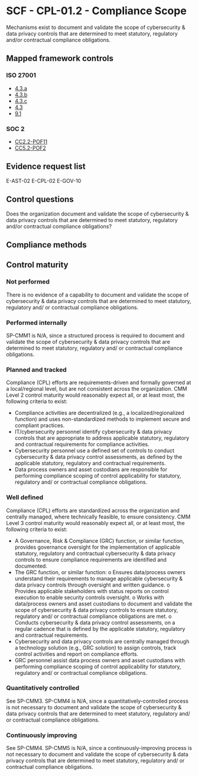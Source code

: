 # SCF - CPL-01.2 - Compliance Scope
Mechanisms exist to document and validate the scope of cybersecurity & data privacy controls that are determined to meet statutory, regulatory and/or contractual compliance obligations.
## Mapped framework controls
### ISO 27001
- [4.3.a](../iso27001/4.md#43a)
- [4.3.b](../iso27001/4.md#43b)
- [4.3.c](../iso27001/4.md#43c)
- [4.3](../iso27001/4.md#43)
- [9.1](../iso27001/9.md#91)

### SOC 2
- [CC2.2-POF11](../soc2/cc22-pof11.md)
- [CC5.2-POF2](../soc2/cc52-pof2.md)

## Evidence request list
E-AST-02
E-CPL-02
E-GOV-10

## Control questions
Does the organization document and validate the scope of cybersecurity & data privacy controls that are determined to meet statutory, regulatory and/or contractual compliance obligations?

## Compliance methods


## Control maturity
### Not performed
There is no evidence of a capability to document and validate the scope of cybersecurity & data privacy controls that are determined to meet statutory, regulatory and/ or contractual compliance obligations.

### Performed internally
SP-CMM1 is N/A, since a structured process is required to document and validate the scope of cybersecurity & data privacy controls that are determined to meet statutory, regulatory and/ or contractual compliance obligations.

### Planned and tracked
Compliance (CPL) efforts are requirements-driven and formally governed at a local/regional level, but are not consistent across the organization. CMM Level 2 control maturity would reasonably expect all, or at least most, the following criteria to exist:
- Compliance activities are decentralized (e.g., a localized/regionalized function) and uses non-standardized methods to implement secure and compliant practices.
- IT/cybersecurity personnel identify cybersecurity & data privacy controls that are appropriate to address applicable statutory, regulatory and contractual requirements for compliance activities.
- Cybersecurity personnel use a defined set of controls to conduct cybersecurity & data privacy control assessments, as defined by the applicable statutory, regulatory and contractual requirements.
- Data process owners and asset custodians are responsible for performing compliance scoping of control applicability for statutory, regulatory and/ or contractual compliance obligations.

### Well defined
Compliance (CPL) efforts are standardized across the organization and centrally managed, where technically feasible, to ensure consistency. CMM Level 3 control maturity would reasonably expect all, or at least most, the following criteria to exist:
- A Governance, Risk & Compliance (GRC) function, or similar function, provides governance oversight for the implementation of applicable statutory, regulatory and contractual cybersecurity & data privacy controls to ensure compliance requirements are identified and documented.
- The GRC function, or similar function:
o	Ensures data/process owners understand their requirements to manage applicable cybersecurity & data privacy controls through oversight and written guidance.
o	Provides applicable stakeholders with status reports on control execution to enable security controls oversight.
o	Works with data/process owners and asset custodians to document and validate the scope of cybersecurity & data privacy controls to ensure statutory, regulatory and/ or contractual compliance obligations are met.
o	Conducts cybersecurity & data privacy control assessments, on a regular cadence that is defined by the applicable statutory, regulatory and contractual requirements.
- Cybersecurity and data privacy controls are centrally managed through a technology solution (e.g., GRC solution) to assign controls, track control activities and report on compliance efforts.
- GRC personnel assist data process owners and asset custodians with performing compliance scoping of control applicability for statutory, regulatory and/ or contractual compliance obligations.

### Quantitatively controlled
See SP-CMM3. SP-CMM4 is N/A, since a quantitatively-controlled process is not necessary to document and validate the scope of cybersecurity & data privacy controls that are determined to meet statutory, regulatory and/ or contractual compliance obligations.

### Continuously improving
See SP-CMM4. SP-CMM5 is N/A, since a continuously-improving process is not necessary to document and validate the scope of cybersecurity & data privacy controls that are determined to meet statutory, regulatory and/ or contractual compliance obligations.
